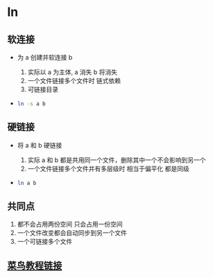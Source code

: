 # ln

## 软连接

- 为 a 创建并软连接 b 
  1. 实际以 a 为主体, a 消失 b 将消失
  2. 一个文件链接多个文件时 链式依赖
  3. 可链接目录
  
- ```sh
  ln -s a b
  ```

## 硬链接

- 将 a 和 b 硬链接
  1. 实际 a 和 b 都是共用同一个文件，删除其中一个不会影响到另一个
  2. 一个文件链接多个文件并有多层级时 相当于偏平化 都是同级

- ```sh
  ln a b
  ```

## 共同点

1. 都不会占用两份空间 只会占用一份空间
2. 一个文件改变都会自动同步到另一个文件
3. 一个可链接多个文件

## [菜鸟教程链接](https://www.runoob.com/linux/linux-comm-ln.html)